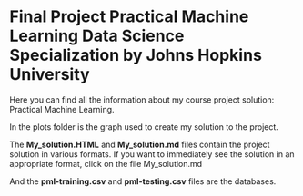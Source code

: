 # Final Project Practical Machine Learning Data Science Specialization by Johns Hopkins University

Here you can find all the information about my course project solution: Practical Machine Learning.

In the plots folder is the graph used to create my solution to the project.

The **My_solution.HTML** and **My_solution.md** files contain the project solution in various formats. If you want to immediately see the solution in an appropriate format, click on the file My_solution.md

And the **pml-training.csv** and **pml-testing.csv** files are the databases.